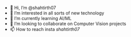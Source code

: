 - 👋 Hi, I’m @shahtirth07
- 👀 I’m interested in all sorts of new technology
- 🌱 I’m currently learning AI/ML
- 💞️ I’m looking to collaborate on Computer Vision projects 
- 📫 How to reach insta _shahtirth07_

<!---
shahtirth07/shahtirth07 is a ✨ special ✨ repository because its `README.md` (this file) appears on your GitHub profile.
You can click the Preview link to take a look at your changes.
--->
